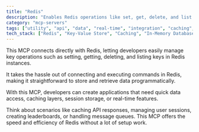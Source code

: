 ```yaml
---
title: "Redis"
description: "Enables Redis operations like set, get, delete, and list for managing key-value data in Redis instances."
category: "mcp-servers"
tags: ["utility", "api", "data", "real-time", "integration", "caching", "session storage", "leaderboards", "message queues"]
tech_stack: ["Redis", "Key-Value Store", "Caching", "In-Memory Database", "API"]
---
```


This MCP connects directly with Redis, letting developers easily manage key operations such as setting, getting, deleting, and listing keys in Redis instances.

It takes the hassle out of connecting and executing commands in Redis, making it straightforward to store and retrieve data programmatically.

With this MCP, developers can create applications that need quick data access, caching layers, session storage, or real-time features.

Think about scenarios like caching API responses, managing user sessions, creating leaderboards, or handling message queues. This MCP offers the speed and efficiency of Redis without a lot of setup work.